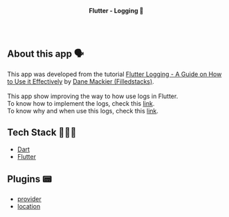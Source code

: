 <!-- header section -->
<p align="center">
  <span><b>Flutter -  Logging 📗</b></span><br/>
</p>
<!-- header section END -->

<br/>

<!-- show case/gif section -->

<!-- show case/gif section END -->

<br/>

<!-- about app and course section -->

## About this app 🗣

This app was developed from the tutorial [Flutter Logging - A Guide on How to Use it Effectively](https://www.youtube.com/watch?v=c5CwHXj21xw&list=PLdTodMosi-BwEwlzjN6EyS1vwGXFo-UlK&index=8) by [Dane Mackier (Filledstacks)](https://www.filledstacks.com/).<br/><br/>
This app show improving the way to how use logs in Flutter.<br/>
To know how to implement the logs, check this [link](https://www.filledstacks.com/snippet/a-guide-to-setting-up-better-logging-in-flutter/).<br/>
To know why and when use this logs, check this [link](https://www.filledstacks.com/post/flutter-logging-a-guide-to-use-it-effectively/).

## Tech Stack 👩🏾‍💻

- [Dart](https://dart.dev/)
- [Flutter](https://flutter.dev/)

## Plugins 📟

- [provider](https://pub.dev/packages/provider)
- [location](https://pub.dev/packages/location)

<!-- about app and course section END -->
